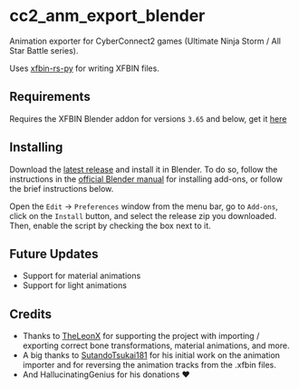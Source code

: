 # cc2_anm_export_blender
Animation exporter for CyberConnect2 games (Ultimate Ninja Storm / All Star Battle series).

Uses [xfbin-rs-py](https://github.com/maxcabd/xfbin-rs-py) for writing XFBIN files.

## Requirements
Requires the XFBIN Blender addon for versions `3.65` and below, get it [here](https://github.com/maxcabd/cc2_xfbin_blender_anm/releases)

## Installing
Download the [latest release](https://github.com/maxcabd/cc2_anm_export_blender/releases/latest) and install it in Blender. To do so, follow the instructions in the [official Blender manual](https://docs.blender.org/manual/en/latest/editors/preferences/addons.html) for installing add-ons, or follow the brief instructions below.

Open the `Edit` -> `Preferences` window from the menu bar, go to `Add-ons`, click on the `Install` button, and select the release zip you downloaded. Then, enable the script by checking the box next to it.

## Future Updates
- Support for material animations
- Support for light animations

## Credits
- Thanks to [TheLeonX](https://www.youtube.com/c/TheLeonx) for supporting the project with importing / exporting correct bone transformations, material animations, and more.
- A big thanks to [SutandoTsukai181](https://github.com/mosamadeeb) for his initial work on the animation importer and for reversing the animation tracks from the .xfbin files.
- And HallucinatingGenius for his donations ❤️
